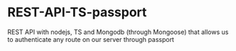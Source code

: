 # REST-API-TS-passport
REST API with nodejs, TS and Mongodb (through Mongoose) that allows us to authenticate any route on our server through passport
